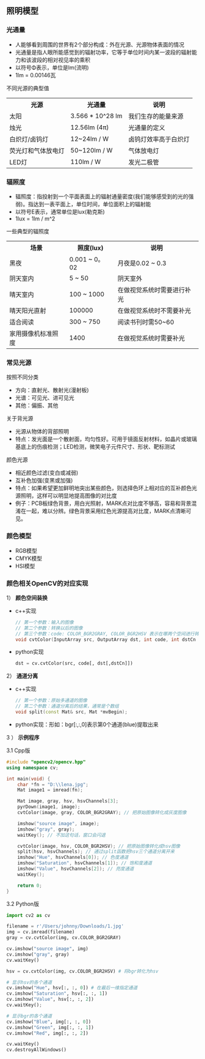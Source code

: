照明模型
---

### 光通量

- 人能够看到周围的世界有2个部分构成：外在光源、光源物体表面的情况
- 光通量是指人眼所能感觉到的辐射功率，它等于单位时间内某一波段的辐射能力和该波段的相对视见率的乘积
- 以符号Φ表示，单位是lm(流明)
- 1lm = 0.00146瓦

不同光源的典型值

<table width="700">
    <tr>
        <th>光源</th>
        <th>光通量</th>
        <th>说明</th>
    </tr>
    <tr>
        <td>太阳</td>
        <td>3.566 * 10^28 lm</td>
        <td>我们生存的能量来源</td>
    </tr>
    <tr>
        <td>烛光</td>
        <td>12.56lm (4π)</td>
        <td>光通量的定义</td>
    </tr>
    <tr>
        <td>白炽灯/卤钨灯</td>
        <td>12~24lm / W</td>
        <td>卤钨灯效率高于白炽灯</td>
    </tr>
    <tr>
        <td>荧光灯和气体放电灯</td>
        <td>50~120lm / W</td>
        <td>气体放电灯</td>
    </tr>
    <tr>
        <td>LED灯</td>
        <td>110lm / W</td>
        <td>发光二极管</td>
    </tr>
</table>

### 辐照度

- 辐照度：指投射到一个平面表面上的辐射通量密度(我们能够感受到的光的强弱)。指达到一表平面上，单位时间，单位面积上的辐射能
- 以符号E表示，通常单位是lux(勒克斯)
- 1lux = 1lm / m^2

一些典型的辐照度

<table width="700">
    <tr>
        <th>场景</th>
        <th>照度(lux)</th>
        <th>说明</th>
    </tr>
    <tr>
        <td>黑夜</td>
        <td>0.001 ~ 0。02</td>
        <td>月夜是0.02 ~ 0.3</td>
    </tr>
    <tr>
        <td>阴天室内</td>
        <td>5 ~ 50</td>
        <td>阴天室外</td>
    </tr>
    <tr>
        <td>晴天室内</td>
        <td>100 ~ 1000</td>
        <td>在做视觉系统时需要进行补光</td>
    </tr>
    <tr>
        <td>晴天阳光直射</td>
        <td>100000</td>
        <td>在做视觉系统时不需要补光</td>
    </tr>
    <tr>
        <td>适合阅读</td>
        <td>300 ~ 750</td>
        <td>阅读书刊时需50~60</td>
    </tr>
    <tr>
        <td>家用摄像机标准照度</td>
        <td>1400</td>
        <td>在做视觉系统时需要补光</td>
    </tr>
</table>

### 常见光源

按照不同分类

- 方向：直射光、散射光(漫射板)
- 光谱：可见光、进可见光
- 其他：偏振、其他

关于背光源

- 光源从物体的背部照明
- 特点：发光面是一个散射面，均匀性好。可用于镜面反射材料，如晶片或玻璃基底上的伤痕检测；LED检测，微笑电子元件尺寸、形状、靶标测试

颜色光源

- 相近颜色过滤(变白或减弱)
- 互补色加强(变黑或加强)
- 特点：如果希望更加鲜明地突出某些颜色，则选择色环上相对应的互补颜色光源照明，这样可以明显地提高图像的对比度
- 例子：PCB板绿色背景，用白光照射，MARK点对比度不够高，容易和背景混淆在一起，难以分辨。绿色背景采用红色光源提高对比度，MARK点清晰可见。

### 颜色模型

- RGB模型
- CMYK模型
- HSI模型

### 颜色相关OpenCV的对应实现

1） **颜色空间装换**

* c++实现
    ```cpp
    // 第一个参数：输入的图像
    // 第二个参数：转换以后的图像
    // 第三个参数：code: COLOR_BGR2GRAY, COLOR_BGR2HSV 表示在哪两个空间进行转换
    void cvtColor(InputArray src, OutputArray dst, int code, int dstCn = 0);
    ```

* python实现
    ```python
    dst = cv.cvtColor(src, code[, dst[,dstCn]])
    ```

2） **通道分离**

* c++实现
    ```cpp
    // 第一个参数：原始多通道的图像
    // 第二个参数：通道分离后的结果，通常是个数组
    void split(const Mat& src, Mat *mvBegin);
    ```

* python实现：形如：bgr[:,:,0]表示第0个通道(blue)提取出来

3 ） **示例程序**

3.1 Cpp版

```cpp
#include "opencv2/opencv.hpp"
using namespace cv;

int main(void) {
    char *fn = "D:\\lena.jpg";
    Mat image1 = imread(fn);

    Mat image, gray, hsv, hsvChannels[3];
    pyrDown(image1, image);
    cvtColor(image, gray, COLOR_BGR2GRAY); // 把原始图像转化成灰度图像

    imshow("source image", image);
    imshow("gray", gray);
    waitKey(); // 不加这句话，窗口会闪退

    cvtColor(image, hsv, COLOR_BGR2HSV); // 把原始图像转化成hsv图像
    split(hsv, hsvChannels); // 通过split函数把hsv三个通道分离开来
    imshow("Hue", hsvChannels[0]); // 色度通道
    imshow("Saturation", hsvChannels[1]); // 饱和度通道
    imshow("Value", hsvChannels[2]); // 亮度通道
    waitKey(); 

    return 0;
}
```

3.2 Python版

```python
import cv2 as cv

filename = r'/Users/johnny/Downloads/1.jpg'
img = cv.imread(filename)
gray = cv.cvtColor(img, cv.COLOR_BGR2GRAY)

cv.imshow("source image", img)
cv.imshow("gray", gray)
cv.waitKey()

hsv = cv.cvtColor(img, cv.COLOR_BGR2HSV) # 将bgr转化为hsv

# 显示hsv的各个通道
cv.imshow("Hue", hsv[:, :, 0]) # 在最后一维指定通道
cv.imshow("Saturation", hsv[:, :, 1])
cv.imshow("Value", hsv[:, :, 2])
cv.waitKey();

# 显示bgr的各个通道
cv.imshow("Blue", img[:, :, 0])
cv.imshow("Green", img[:, :, 1])
cv.imshow("Red", img[:, :, 2])

cv.waitKey()
cv.destroyAllWindows()
```